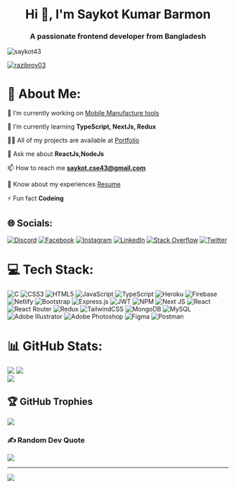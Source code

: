 <h1 align="center">Hi 👋, I'm Saykot Kumar Barmon</h1>
<h3 align="center">A passionate frontend developer from Bangladesh</h3>

<p align="left"> <img src="https://komarev.com/ghpvc/?username=saykot43&label=Profile%20views&color=0e75b6&style=flat" alt="saykot43" /> </p>



<p align="left"> <a href="https://twitter.com/razibroy03" target="blank"><img src="https://img.shields.io/twitter/follow/razibroy03?logo=twitter&style=for-the-badge" alt="razibroy03" /></a> </p>

# 💫 About Me:

🔭 I’m currently working on [Mobile Manufacture tools](https://github.com/Saykot43/mobile_manufecture_client)

🌱 I’m currently learning **TypeScript, NextJs, Redux**

👨‍💻 All of my projects are available at [Portfolio](https://dazzling-kataifi-0549a0.netlify.app)

💬 Ask me about **ReactJs,NodeJs**

📫 How to reach me **saykot.cse43@gmail.com**

📄 Know about my experiences [Resume](https://drive.google.com/file/d/1LTPzO4p2GHgU7f49KG4LdwOdwG8AYofI/view?usp=sharing)

⚡ Fun fact **Codeing**

## 🌐 Socials:
[![Discord](https://img.shields.io/badge/Discord-%237289DA.svg?logo=discord&logoColor=white)](htttps://discord.gg/Saykot123) [![Facebook](https://img.shields.io/badge/Facebook-%231877F2.svg?logo=Facebook&logoColor=white)](https://facebook.com/saykot.sarker.9) [![Instagram](https://img.shields.io/badge/Instagram-%23E4405F.svg?logo=Instagram&logoColor=white)](https://instagram.com/https://www.instagram.com/saykot_kumar_barmon/?hl=en) [![LinkedIn](https://img.shields.io/badge/LinkedIn-%230077B5.svg?logo=linkedin&logoColor=white)](https://linkedin.com/in/https://www.linkedin.com/in/saykot-kumar-barmon-93b576199/) [![Stack Overflow](https://img.shields.io/badge/-Stackoverflow-FE7A16?logo=stack-overflow&logoColor=white)](https://stackoverflow.com/users/https://stackoverflow.com/users/19029574/saykot-kuamr-barmon) [![Twitter](https://img.shields.io/badge/Twitter-%231DA1F2.svg?logo=Twitter&logoColor=white)](https://twitter.com/razibroy03)

# 💻 Tech Stack:
![C](https://img.shields.io/badge/c-%2300599C.svg?style=for-the-badge&logo=c&logoColor=white) ![CSS3](https://img.shields.io/badge/css3-%231572B6.svg?style=for-the-badge&logo=css3&logoColor=white) ![HTML5](https://img.shields.io/badge/html5-%23E34F26.svg?style=for-the-badge&logo=html5&logoColor=white) ![JavaScript](https://img.shields.io/badge/javascript-%23323330.svg?style=for-the-badge&logo=javascript&logoColor=%23F7DF1E) ![TypeScript](https://img.shields.io/badge/typescript-%23007ACC.svg?style=for-the-badge&logo=typescript&logoColor=white) ![Heroku](https://img.shields.io/badge/heroku-%23430098.svg?style=for-the-badge&logo=heroku&logoColor=white) ![Firebase](https://img.shields.io/badge/firebase-%23039BE5.svg?style=for-the-badge&logo=firebase) ![Netlify](https://img.shields.io/badge/netlify-%23000000.svg?style=for-the-badge&logo=netlify&logoColor=#00C7B7) ![Bootstrap](https://img.shields.io/badge/bootstrap-%23563D7C.svg?style=for-the-badge&logo=bootstrap&logoColor=white) ![Express.js](https://img.shields.io/badge/express.js-%23404d59.svg?style=for-the-badge&logo=express&logoColor=%2361DAFB) ![JWT](https://img.shields.io/badge/JWT-black?style=for-the-badge&logo=JSON%20web%20tokens) ![NPM](https://img.shields.io/badge/NPM-%23000000.svg?style=for-the-badge&logo=npm&logoColor=white) ![Next JS](https://img.shields.io/badge/Next-black?style=for-the-badge&logo=next.js&logoColor=white) ![React](https://img.shields.io/badge/react-%2320232a.svg?style=for-the-badge&logo=react&logoColor=%2361DAFB) ![React Router](https://img.shields.io/badge/React_Router-CA4245?style=for-the-badge&logo=react-router&logoColor=white) ![Redux](https://img.shields.io/badge/redux-%23593d88.svg?style=for-the-badge&logo=redux&logoColor=white) ![TailwindCSS](https://img.shields.io/badge/tailwindcss-%2338B2AC.svg?style=for-the-badge&logo=tailwind-css&logoColor=white) ![MongoDB](https://img.shields.io/badge/MongoDB-%234ea94b.svg?style=for-the-badge&logo=mongodb&logoColor=white) ![MySQL](https://img.shields.io/badge/mysql-%2300f.svg?style=for-the-badge&logo=mysql&logoColor=white) ![Adobe Illustrator](https://img.shields.io/badge/adobeillustrator-%23FF9A00.svg?style=for-the-badge&logo=adobeillustrator&logoColor=white) ![Adobe Photoshop](https://img.shields.io/badge/adobephotoshop-%2331A8FF.svg?style=for-the-badge&logo=adobephotoshop&logoColor=white) 	![Figma](https://img.shields.io/badge/figma-%23F24E1E.svg?style=for-the-badge&logo=figma&logoColor=white) ![Postman](https://img.shields.io/badge/Postman-FF6C37?style=for-the-badge&logo=postman&logoColor=white)

# 📊 GitHub Stats:
![](https://github-readme-stats.vercel.app/api/top-langs/?username=Saykot43&theme=dark&hide_border=false&include_all_commits=true&count_private=true&layout=compact)
![](https://github-readme-stats.vercel.app/api?username=Saykot43&theme=dark&hide_border=false&include_all_commits=true&count_private=true)<br/>
![](https://github-readme-streak-stats.herokuapp.com/?user=Saykot43&theme=dark&hide_border=false)<br/>
## 🏆 GitHub Trophies
![](https://github-profile-trophy.vercel.app/?username=Saykot43&theme=radical&no-frame=true&no-bg=false&margin-w=4)

### ✍️ Random Dev Quote
![](https://quotes-github-readme.vercel.app/api?type=horizontal&theme=radical)

---
[![](https://visitcount.itsvg.in/api?id=Saykot43&icon=0&color=0)](https://visitcount.itsvg.in)

